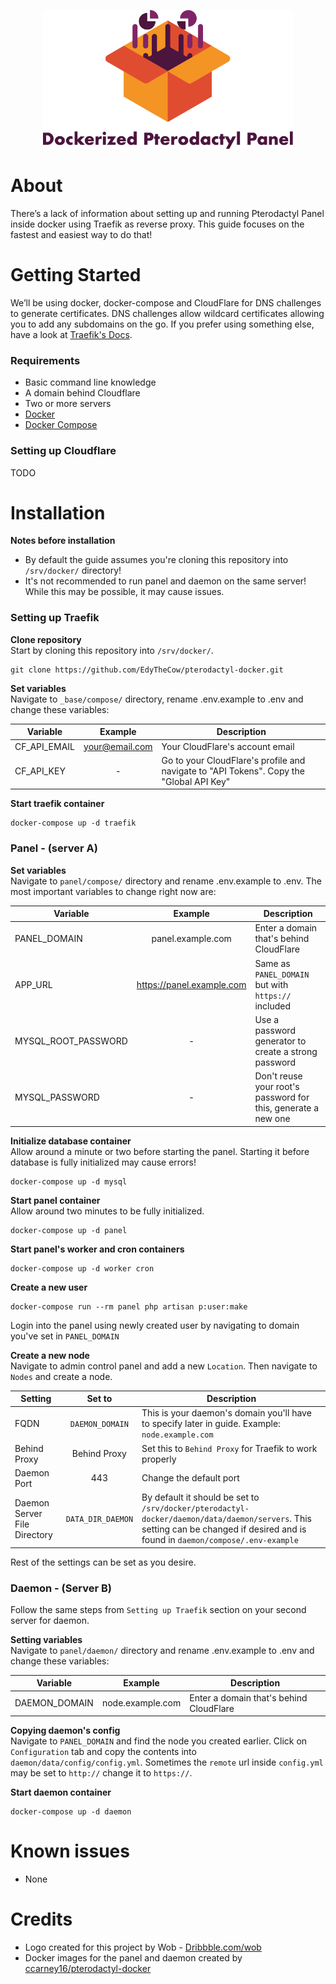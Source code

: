 <p align="center">
  <img width="400" src="https://raw.githubusercontent.com/BeefBytes/Assets/master/Other/pterodactyl-docker/pterodactyl-docker_logo_png_text_625x347.png">
</p>

# About
There’s a lack of information about setting up and running Pterodactyl Panel inside docker using Traefik as reverse proxy. This guide focuses on the fastest and easiest way to do that! 

# Getting Started
We’ll be using docker, docker-compose and CloudFlare for DNS challenges to generate certificates. DNS challenges allow wildcard certificates allowing you to add any subdomains on the go. If you prefer using something else, have a look at [Traefik's Docs](https://docs.traefik.io/https/acme/).

### Requirements
- Basic command line knowledge
- A domain behind Cloudflare
- Two or more servers
- [Docker](https://docs.docker.com/engine/install/ubuntu/)
- [Docker Compose](https://docs.docker.com/compose/install/)

### Setting up Cloudflare

TODO


# Installation
**Notes before installation**
- By default the guide assumes you're cloning this repository into `/srv/docker/` directory! 
- It's not recommended to run panel and daemon on the same server! While this may be possible, it may cause issues.

### Setting up Traefik
<b>Clone repository</b><br />
Start by cloning this repository into `/srv/docker/`. 
```
git clone https://github.com/EdyTheCow/pterodactyl-docker.git
```

<b>Set variables</b><br />
Navigate to `_base/compose/` directory, rename .env.example to .env and change these variables:

| Variable | Example | Description |
|-|:-:|-|
| CF_API_EMAIL | your@email.com | Your CloudFlare's account email |
| CF_API_KEY | - | Go to your CloudFlare's profile and navigate to "API Tokens". Copy the "Global API Key" |

<b>Start traefik container</b><br />
 ```
docker-compose up -d traefik
 ```

### Panel - (server A)
<b>Set variables</b><br />
Navigate to `panel/compose/` directory and rename .env.example to .env. The most important variables to change right now are:

| Variable | Example | Description |
|-|:-:|-|
| PANEL_DOMAIN | panel.example.com | Enter a domain that's behind CloudFlare |
| APP_URL | https://panel.example.com | Same as `PANEL_DOMAIN` but with `https://` included|
| MYSQL_ROOT_PASSWORD | - | Use a password generator to create a strong password |
| MYSQL_PASSWORD | - | Don't reuse your root's password for this, generate a new one |


<b>Initialize database container</b><br />
Allow around a minute or two before starting the panel. Starting it before database is fully initialized may cause errors!
 ```
docker-compose up -d mysql
 ```

<b>Start panel container</b><br />
Allow around two minutes to be fully initialized.
 ```
docker-compose up -d panel
 ```

<b>Start panel's worker and cron containers</b><br />
 ```
docker-compose up -d worker cron
 ```

<b>Create a new user</b><br />
 ```
docker-compose run --rm panel php artisan p:user:make
 ```
Login into the panel using newly created user by navigating to domain you've set in `PANEL_DOMAIN`

<b>Create a new node</b><br />
Navigate to admin control panel and add a new `Location`. Then navigate to `Nodes` and create a node.

| Setting | Set to | Description |
|-|:-:|-|
| FQDN | `DAEMON_DOMAIN` | This is your daemon's domain you'll have to specify later in guide. Example: `node.example.com`|
| Behind Proxy | Behind Proxy | Set this to `Behind Proxy` for Traefik to work properly|
| Daemon Port | 443 | Change the default port |
| Daemon Server File Directory | `DATA_DIR_DAEMON` | By default it should be set to `/srv/docker/pterodactyl-docker/daemon/data/daemon/servers`. This setting can be changed if desired and is found in `daemon/compose/.env-example` |

Rest of the settings can be set as you desire.

### Daemon - (Server B)

Follow the same steps from `Setting up Traefik` section on your second server for daemon.

<b>Setting variables</b><br />
Navigate to `panel/daemon/` directory and rename .env.example to .env and change these variables:

| Variable | Example | Description |
|-|:-:|-|
| DAEMON_DOMAIN | node.example.com | Enter a domain that's behind CloudFlare |

<b>Copying daemon's config</b><br />
Navigate to `PANEL_DOMAIN` and find the node you created earlier. Click on `Configuration` tab and copy the contents into `daemon/data/config/config.yml`. Sometimes the `remote` url inside `config.yml` may be set to `http://` change it to `https://`.

<b>Start daemon container</b><br />
 ```
docker-compose up -d daemon
 ```


# Known issues
- None

# Credits
- Logo created for this project by Wob - [Dribbble.com/wob](https://dribbble.com/wob)
- Docker images for the panel and daemon created by [ccarney16/pterodactyl-docker ](https://github.com/ccarney16/pterodactyl-docker)

